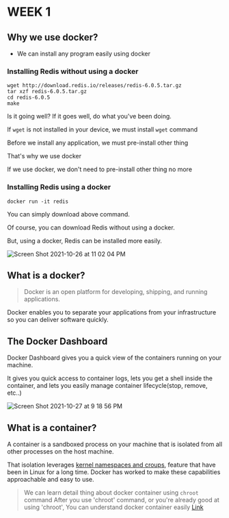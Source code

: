 # WEEK 1

## Why we use docker?

- We can install any program easily using docker

### Installing Redis without using a docker

```shell
wget http://download.redis.io/releases/redis-6.0.5.tar.gz
tar xzf redis-6.0.5.tar.gz
cd redis-6.0.5
make
```

Is it going well? If it goes well, do what you've been doing.

If `wget` is not installed in your device, we must install `wget` command

Before we install any application, we must pre-install other thing

That's why we use docker

If we use docker, we don't need to pre-install other thing no more

### Installing Redis using a docker

```shell
docker run -it redis
```

You can simply download above command.

Of course, you can download Redis without using a docker.

But, using a docker, Redis can be installed more easily.

![Screen Shot 2021-10-26 at 11 02 04 PM](https://user-images.githubusercontent.com/44861205/138894975-3ada5259-aa47-4ec2-b083-568b2a01bd3c.png)

## What is a docker?

> Docker is an open platform for developing, shipping, and running applications.

Docker enables you to separate your applications from your infrastructure so you can deliver software quickly. 


## The Docker Dashboard

Docker Dashboard gives you a quick view of  the containers running on your machine.

It gives you quick access to container logs, lets you get a shell inside the container, and lets you easily manage container lifecycle(stop, remove, etc..)

![Screen Shot 2021-10-27 at 9 18 56 PM](https://user-images.githubusercontent.com/44861205/139064066-0abc4f1b-c440-4587-8ab8-a64df70289e7.png)

## What is a container?

A container is a sandboxed process on your machine that is isolated from all other processes on the host machine.

That isolation leverages [kernel namespaces and croups](https://medium.com/@saschagrunert/demystifying-containers-part-i-kernel-space-2c53d6979504), feature that have been in Linux for a long time. Docker has worked to make these capabilities approachable and easy to use.

> We can learn detail thing about docker container using `chroot` command 
> After you use 'chroot' command, or you're already good at using 'chroot', 
> You can understand docker container easily [Link](https://www.44bits.io/ko/post/change-root-directory-by-using-chroot)

